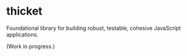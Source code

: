 thicket
=====

Foundational library for building robust, testable, cohesive JavaScript applications.

(Work in progress.)
